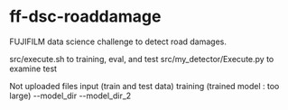 # ff-dsc-roaddamage
FUJIFILM data science challenge to detect road damages.

src/execute.sh to training, eval, and test
src/my_detector/Execute.py to examine test

Not uploaded files
input (train and test data)
training (trained model : too large)
--model_dir
--model_dir_2
